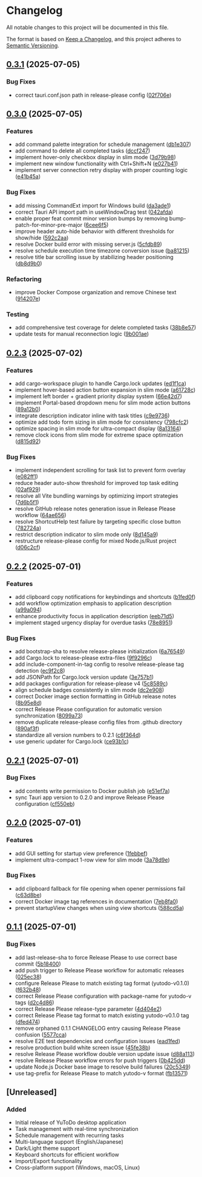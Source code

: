# Changelog

All notable changes to this project will be documented in this file.

The format is based on [Keep a Changelog](https://keepachangelog.com/en/1.0.0/),
and this project adheres to [Semantic Versioning](https://semver.org/spec/v2.0.0.html).


## [0.3.1](https://github.com/yutotnh/yutodo/compare/v0.3.0...v0.3.1) (2025-07-05)


### Bug Fixes

* correct tauri.conf.json path in release-please config ([02f706e](https://github.com/yutotnh/yutodo/commit/02f706e30ca0c822b7c8f0829857016b64e12dc3))

## [0.3.0](https://github.com/yutotnh/yutodo/compare/v0.2.3...v0.3.0) (2025-07-05)


### Features

* add command palette integration for schedule management ([db1e307](https://github.com/yutotnh/yutodo/commit/db1e307c5543faa13df6467def01489a05b80de9))
* add command to delete all completed tasks ([dccf247](https://github.com/yutotnh/yutodo/commit/dccf247fb67feebdcfd38b88e099fef7e8361543))
* implement hover-only checkbox display in slim mode ([3d79b98](https://github.com/yutotnh/yutodo/commit/3d79b9868b0f8cabed23df98bafe675d8df32949))
* implement new window functionality with Ctrl+Shift+N ([e027b41](https://github.com/yutotnh/yutodo/commit/e027b41ff3eeaaea003ee247ee668e51019decf1))
* implement server connection retry display with proper counting logic ([e41b45a](https://github.com/yutotnh/yutodo/commit/e41b45a6ebcbfdacaf8dad61b25a55acddc467b7))


### Bug Fixes

* add missing CommandExt import for Windows build ([da3ade1](https://github.com/yutotnh/yutodo/commit/da3ade17ca6f0b27e4b6eb0ad16f94006d7db314))
* correct Tauri API import path in useWindowDrag test ([042afda](https://github.com/yutotnh/yutodo/commit/042afdaa7fe05d23371c9437a55adc37f0e21c9c))
* enable proper feat commit minor version bumps by removing bump-patch-for-minor-pre-major ([6cee6f5](https://github.com/yutotnh/yutodo/commit/6cee6f57aaadde39925df60f848682c233515af5))
* improve header auto-hide behavior with different thresholds for show/hide ([592c2aa](https://github.com/yutotnh/yutodo/commit/592c2aae03749312c4895185632daaab37d6bb3d))
* resolve Docker build error with missing server.js ([5cfdb89](https://github.com/yutotnh/yutodo/commit/5cfdb8998112140057dfd7201b3b91112a3f0282))
* resolve schedule execution time timezone conversion issue ([ba81215](https://github.com/yutotnh/yutodo/commit/ba812151423229e164be7523fd02f21fe349f59d))
* resolve title bar scrolling issue by stabilizing header positioning ([db8d9b0](https://github.com/yutotnh/yutodo/commit/db8d9b0287be93f888fe4bf3d080494ed7fdcacc))


### Refactoring

* improve Docker Compose organization and remove Chinese text ([914207e](https://github.com/yutotnh/yutodo/commit/914207e5e8c5a1c5eb55c9c3d55236a16ebe12b5))


### Testing

* add comprehensive test coverage for delete completed tasks ([38b8e57](https://github.com/yutotnh/yutodo/commit/38b8e57a284fbed45a8bf0be4132541e23dde438))
* update tests for manual reconnection logic ([9b001ae](https://github.com/yutotnh/yutodo/commit/9b001ae8ade42f0354212f1e4317b68de5159a5e))

## [0.2.3](https://github.com/yutotnh/yutodo/compare/v0.2.2...v0.2.3) (2025-07-02)


### Features

* add cargo-workspace plugin to handle Cargo.lock updates ([ed1f1ca](https://github.com/yutotnh/yutodo/commit/ed1f1ca15a0fbc7f5a6900860392f16230894983))
* implement hover-based action button expansion in slim mode ([a61728c](https://github.com/yutotnh/yutodo/commit/a61728c173ee7efc318bf2514c783739c67acf43))
* implement left border + gradient priority display system ([66e42d7](https://github.com/yutotnh/yutodo/commit/66e42d70fb1d0591feeebbf6fba88edf024d7ecb))
* implement Portal-based dropdown menu for slim mode action buttons ([89a12b0](https://github.com/yutotnh/yutodo/commit/89a12b0a8a74192df8a43803bba1438cf8417cf1))
* integrate description indicator inline with task titles ([c9e9736](https://github.com/yutotnh/yutodo/commit/c9e9736a304fa13e04d67880ed58ef12fa274eb3))
* optimize add todo form sizing in slim mode for consistency ([798cfc2](https://github.com/yutotnh/yutodo/commit/798cfc29e38085fa78224cff53aea4da674d684c))
* optimize spacing in slim mode for ultra-compact display ([8a13164](https://github.com/yutotnh/yutodo/commit/8a131644c26ac88a716d8b02e64fabbeb48cf47e))
* remove clock icons from slim mode for extreme space optimization ([d815d92](https://github.com/yutotnh/yutodo/commit/d815d92a6e2f4d02bf4552577572f09b089595eb))


### Bug Fixes

* implement independent scrolling for task list to prevent form overlay ([e082ff1](https://github.com/yutotnh/yutodo/commit/e082ff1b93a5b587cb502bc7a54292a9e22e3d75))
* reduce header auto-show threshold for improved top task editing ([02af929](https://github.com/yutotnh/yutodo/commit/02af92961deb1b82ade461af2ee135cce3e5cba7))
* resolve all Vite bundling warnings by optimizing import strategies ([7d6b5f1](https://github.com/yutotnh/yutodo/commit/7d6b5f14b6f6ca4fb2517326c23cb35420a54cd2))
* resolve GitHub release notes generation issue in Release Please workflow ([64ae656](https://github.com/yutotnh/yutodo/commit/64ae65612c39794af19f6fb125561dd5573518bd))
* resolve ShortcutHelp test failure by targeting specific close button ([782724a](https://github.com/yutotnh/yutodo/commit/782724ad8bad60ae98ef51ce1a71b8b64b2d32ad))
* restrict description indicator to slim mode only ([8d145a9](https://github.com/yutotnh/yutodo/commit/8d145a979cc30172e4ba019898026ac61af44cab))
* restructure release-please config for mixed Node.js/Rust project ([d06c2cf](https://github.com/yutotnh/yutodo/commit/d06c2cf5f6662d5e6264ae3b13007469d19f18ca))

## [0.2.2](https://github.com/yutotnh/yutodo/compare/v0.2.1...v0.2.2) (2025-07-01)


### Features

* add clipboard copy notifications for keybindings and shortcuts ([b1fed0f](https://github.com/yutotnh/yutodo/commit/b1fed0f478918b7a5c14cc4294a7602ae6f8c769))
* add workflow optimization emphasis to application description ([a99a094](https://github.com/yutotnh/yutodo/commit/a99a0942271b76fe422f4d93c19a74460db86020))
* enhance productivity focus in application description ([eeb71d5](https://github.com/yutotnh/yutodo/commit/eeb71d54f4767a8392fc8627467b74ce99d3e61f))
* implement staged urgency display for overdue tasks ([78e8951](https://github.com/yutotnh/yutodo/commit/78e8951a2d742f1c4772dacbffb291d5c80f030b))


### Bug Fixes

* add bootstrap-sha to resolve release-please initialization ([6a76549](https://github.com/yutotnh/yutodo/commit/6a765493e19b9b3e85e90a5314d6437b16c3299c))
* add Cargo.lock to release-please extra-files ([9f9296c](https://github.com/yutotnh/yutodo/commit/9f9296c4418aaacfdaf1bd82c7309f9dda568a2c))
* add include-component-in-tag config to resolve release-please tag detection ([ec9f2c8](https://github.com/yutotnh/yutodo/commit/ec9f2c8b5723499a98fec8a2b75ff1e1881f6602))
* add JSONPath for Cargo.lock version update ([3e757b1](https://github.com/yutotnh/yutodo/commit/3e757b1a10c2951e8043de7d76cb0931c3619848))
* add packages configuration for release-please v4 ([5c8589c](https://github.com/yutotnh/yutodo/commit/5c8589c0b641ab93b43f8f27f7e8116b06a5858c))
* align schedule badges consistently in slim mode ([dc2e908](https://github.com/yutotnh/yutodo/commit/dc2e908c690660d2c07f4ee5b7c91219d104f6e7))
* correct Docker image section formatting in GitHub release notes ([8b95e8d](https://github.com/yutotnh/yutodo/commit/8b95e8da5dc46885e39b0ca4865375d6a160bf7d))
* correct Release Please configuration for automatic version synchronization ([8099a73](https://github.com/yutotnh/yutodo/commit/8099a73f9977c619af5c1c6f6c49783063764876))
* remove duplicate release-please config files from .github directory ([890af3f](https://github.com/yutotnh/yutodo/commit/890af3f1701d61588ff5f5a8d5ed168f420f297e))
* standardize all version numbers to 0.2.1 ([c6f364d](https://github.com/yutotnh/yutodo/commit/c6f364df857399be33d17fc6b39dd7650901dafa))
* use generic updater for Cargo.lock ([ce93b1c](https://github.com/yutotnh/yutodo/commit/ce93b1c033211fff96eead8d1937682a3cbb44e6))

## [0.2.1](https://github.com/yutotnh/yutodo/compare/v0.2.0...v0.2.1) (2025-07-01)


### Bug Fixes

* add contents write permission to Docker publish job ([e51ef7a](https://github.com/yutotnh/yutodo/commit/e51ef7afd1c69ba64e8a352f7d15e95dad186aec))
* sync Tauri app version to 0.2.0 and improve Release Please configuration ([cf550eb](https://github.com/yutotnh/yutodo/commit/cf550eb3e1e2c7fe3400ccd04fe3740cb76aa4b4))

## [0.2.0](https://github.com/yutotnh/yutodo/compare/v0.1.1...v0.2.0) (2025-07-01)


### Features

* add GUI setting for startup view preference ([1febbef](https://github.com/yutotnh/yutodo/commit/1febbef7235e24f07a24d6ae5780ef5218560fe7))
* implement ultra-compact 1-row view for slim mode ([3a78d9e](https://github.com/yutotnh/yutodo/commit/3a78d9ee3e0bc9cd83c85a1a61ad40669144f7d2))


### Bug Fixes

* add clipboard fallback for file opening when opener permissions fail ([c63d8be](https://github.com/yutotnh/yutodo/commit/c63d8be808183a6e9ed43b3695daacf29695e75c))
* correct Docker image tag references in documentation ([7eb8fa0](https://github.com/yutotnh/yutodo/commit/7eb8fa04dfb9d88e5bc47d8a2cc96f1a470e93c1))
* prevent startupView changes when using view shortcuts ([588cd5a](https://github.com/yutotnh/yutodo/commit/588cd5afda14bd532c4718f4ed6a0ec776166608))

## [0.1.1](https://github.com/yutotnh/yutodo/compare/v0.1.0...v0.1.1) (2025-07-01)


### Bug Fixes

* add last-release-sha to force Release Please to use correct base commit ([5b18400](https://github.com/yutotnh/yutodo/commit/5b184007389c62199f4f339f76dfa2dedf6fda81))
* add push trigger to Release Please workflow for automatic releases ([025ec38](https://github.com/yutotnh/yutodo/commit/025ec386ea15bb6a3a61a3808e83d0e3e31579c8))
* configure Release Please to match existing tag format (yutodo-v0.1.0) ([f632b48](https://github.com/yutotnh/yutodo/commit/f632b48d7f16494f1b961fb96c6bd0bc5938dfc8))
* correct Release Please configuration with package-name for yutodo-v tags ([d2c4d86](https://github.com/yutotnh/yutodo/commit/d2c4d869b254d1d1e5eefc25938d125be9d2a9a7))
* correct Release Please release-type parameter ([4d404e2](https://github.com/yutotnh/yutodo/commit/4d404e258e9296a6a04c5229b64a0d6fad0ec1da))
* correct Release Please tag format to match existing yutodo-v0.1.0 tag ([dfed474](https://github.com/yutotnh/yutodo/commit/dfed474193e1c1e0eeb1f4ae1cb29f5223367d65))
* remove orphaned 0.1.1 CHANGELOG entry causing Release Please confusion ([5577cca](https://github.com/yutotnh/yutodo/commit/5577cca117e8f153b78765a5f3f23f3c18ae7be6))
* resolve E2E test dependencies and configuration issues ([ead1fed](https://github.com/yutotnh/yutodo/commit/ead1fedcc94647061c433e3cef2cf4f38db8fefb))
* resolve production build white screen issue ([45fe38b](https://github.com/yutotnh/yutodo/commit/45fe38bd6cfca2080a313bf09295f9e1ed6e1f94))
* resolve Release Please workflow double version update issue ([d88a113](https://github.com/yutotnh/yutodo/commit/d88a11375304a2338a0b43787a4fbfdecb0b0a34))
* resolve Release Please workflow errors for push triggers ([0b425dd](https://github.com/yutotnh/yutodo/commit/0b425dd1eada8adc58ca1bcaecbc4fe0cb34153f))
* update Node.js Docker base image to resolve build failures ([20c5349](https://github.com/yutotnh/yutodo/commit/20c534992c133fc6f1514a87b2295d603baaaa40))
* use tag-prefix for Release Please to match yutodo-v format ([fb13571](https://github.com/yutotnh/yutodo/commit/fb135718ad5aa904330b6af15b8ea6d4f402b882))

## [Unreleased]

### Added
- Initial release of YuToDo desktop application
- Task management with real-time synchronization
- Schedule management with recurring tasks
- Multi-language support (English/Japanese)
- Dark/Light theme support
- Keyboard shortcuts for efficient workflow
- Import/Export functionality
- Cross-platform support (Windows, macOS, Linux)
